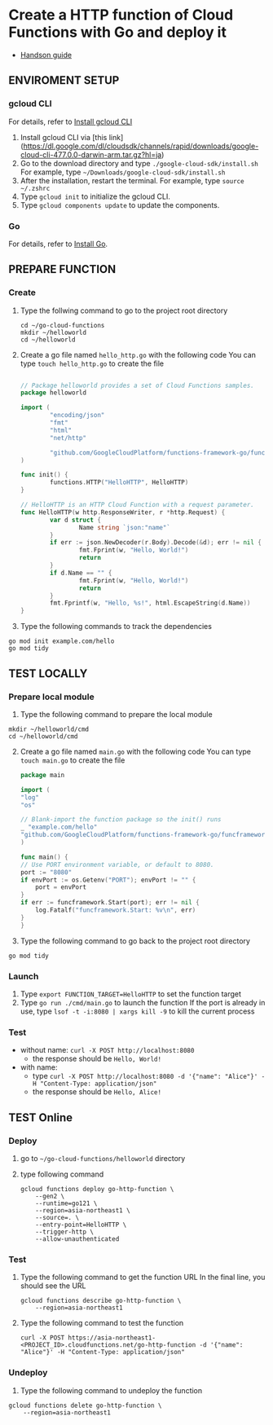# Create a HTTP function of Cloud Functions with Go and deploy it

- [Handson guide](https://cloud.google.com/functions/docs/create-deploy-http-go?hl=ja)

## ENVIROMENT SETUP

### gcloud CLI

For details, refer to [Install gcloud CLI](https://cloud.google.com/sdk/docs/install?hl=ja)

1. Install gcloud CLI via [this link] (https://dl.google.com/dl/cloudsdk/channels/rapid/downloads/google-cloud-cli-477.0.0-darwin-arm.tar.gz?hl=ja)
2. Go to the download directory and type `./google-cloud-sdk/install.sh`
   For example, type `~/Downloads/google-cloud-sdk/install.sh`
3. After the installation, restart the terminal.
   For example, type `source ~/.zshrc`
4. Type `gcloud init` to initialize the gcloud CLI.
5. Type `gcloud components update` to update the components.

### Go

For details, refer to [Install Go](https://go.dev/doc/install).

## PREPARE FUNCTION

### Create

1. Type the follwing command to go to the project root directory

   ```shell
   cd ~/go-cloud-functions
   mkdir ~/helloworld
   cd ~/helloworld
   ```

2. Create a go file named `hello_http.go` with the following code
   You can type `touch hello_http.go` to create the file

   ```go

   // Package helloworld provides a set of Cloud Functions samples.
   package helloworld

   import (
           "encoding/json"
           "fmt"
           "html"
           "net/http"

           "github.com/GoogleCloudPlatform/functions-framework-go/functions"
   )

   func init() {
           functions.HTTP("HelloHTTP", HelloHTTP)
   }

   // HelloHTTP is an HTTP Cloud Function with a request parameter.
   func HelloHTTP(w http.ResponseWriter, r *http.Request) {
           var d struct {
                   Name string `json:"name"`
           }
           if err := json.NewDecoder(r.Body).Decode(&d); err != nil {
                   fmt.Fprint(w, "Hello, World!")
                   return
           }
           if d.Name == "" {
                   fmt.Fprint(w, "Hello, World!")
                   return
           }
           fmt.Fprintf(w, "Hello, %s!", html.EscapeString(d.Name))
   }
   ```

3. Type the following commands to track the dependencies

```shell
go mod init example.com/hello
go mod tidy
```

## TEST LOCALLY

### Prepare local module

1. Type the following command to prepare the local module

```shell
mkdir ~/helloworld/cmd
cd ~/helloworld/cmd
```

2. Create a go file named `main.go` with the following code
   You can type `touch main.go` to create the file

   ```go
   package main

   import (
   "log"
   "os"

   // Blank-import the function package so the init() runs
   _ "example.com/hello"
   "github.com/GoogleCloudPlatform/functions-framework-go/funcframework"
   )

   func main() {
   // Use PORT environment variable, or default to 8080.
   port := "8080"
   if envPort := os.Getenv("PORT"); envPort != "" {
       port = envPort
   }
   if err := funcframework.Start(port); err != nil {
       log.Fatalf("funcframework.Start: %v\n", err)
   }
   }
   ```

3. Type the following command to go back to the project root directory

```shell
go mod tidy
```

### Launch

1. Type `export FUNCTION_TARGET=HelloHTTP` to set the function target
2. Type `go run ./cmd/main.go` to launch the function
   If the port is already in use, type `lsof -t -i:8080 | xargs kill -9` to kill the current process

### Test

- without name: `curl -X POST http://localhost:8080`
  - the response should be `Hello, World!`
- with name:
  - type `curl -X POST http://localhost:8080 -d '{"name": "Alice"}' -H "Content-Type: application/json"`
  - the response should be `Hello, Alice!`

## TEST Online

### Deploy

1. go to `~/go-cloud-functions/helloworld` directory
2. type following command

   ```shell
   gcloud functions deploy go-http-function \
       --gen2 \
       --runtime=go121 \
       --region=asia-northeast1 \
       --source=. \
       --entry-point=HelloHTTP \
       --trigger-http \
       --allow-unauthenticated
   ```

### Test

1. Type the following command to get the function URL
   In the final line, you should see the URL

   ```shell
   gcloud functions describe go-http-function \
       --region=asia-northeast1
   ```

2. Type the following command to test the function

   ```shell
   curl -X POST https://asia-northeast1-<PROJECT_ID>.cloudfunctions.net/go-http-function -d '{"name": "Alice"}' -H "Content-Type: application/json"
   ```

### Undeploy

1. Type the following command to undeploy the function

```shell
gcloud functions delete go-http-function \
    --region=asia-northeast1
```
